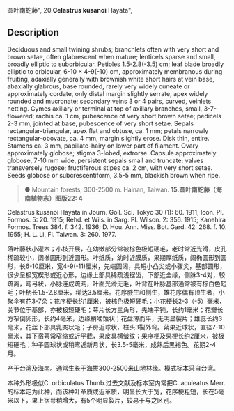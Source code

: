 圆叶南蛇藤",
20.**Celastrus kusanoi** Hayata",

## Description
Deciduous and small twining shrubs; branchlets often with very short and brown setae, often glabrescent when mature; lenticels sparse and small, broadly elliptic to suborbicular. Petioles 1.5-2.8(-3.5) cm; leaf blade broadly elliptic to orbicular, 6-10 × 4-9(-10) cm, approximately membranous during fruiting, adaxially generally with brownish white short hairs at vein base, abaxially glabrous, base rounded, rarely very widely cuneate or approximately cordate, only distal margin slightly serrate, apex widely rounded and mucronate; secondary veins 3 or 4 pairs, curved, veinlets netting. Cymes axillary or terminal at top of axillary branches, small, 3-7-flowered; rachis ca. 1 cm, pubescence of very short brown setae; pedicels 2-3 mm, jointed at base, pubescence of very short setae. Sepals rectangular-triangular, apex flat and obtuse, ca. 1 mm; petals narrowly rectangular-obovate, ca. 4 mm, margin slightly erose. Disk thin, entire. Stamens ca. 3 mm, papillate-hairy on lower part of filament. Ovary approximately globose; stigma 3-lobed, extrorse. Capsule approximately globose, 7-10 mm wide, persistent sepals small and truncate; valves transversely rugose; fructiferous stipes ca. 2 cm, with very short setae. Seeds globose or subcrescentiform, 3.5-5 mm, blackish brown when ripe.

> ● Mountain forests; 300-2500 m. Hainan, Taiwan.
**15.圆叶南蛇藤（海南植物志）图版22: 4**

Celastrus kusanoi Hayata in Journ. Goll. Sci. Tokyo 30 (1): 60. 1911; Icon. Pl. Formos. 5: 20. 1915; Rehd. et Wils. in Sarg. Pl. Wilson. 2: 356. 1915; Kanehira Formos. Trees 384. f. 342. 1936; D. Hou. Ann. Miss. Bot. Gard. 42: 268. f. 10. 1955; H. L. Li, Fl. Taiwan. 3: 260. 1977.

落叶藤状小灌木；小枝开展，在幼嫩部分常被棕色极短硬毛，老时常近光滑，皮孔稀疏较小，阔椭圆形到近圆形。叶纸质，幼时近膜质，果期厚纸质，阔椭圆形到圆形，长6-10厘米，宽4-9(-11)厘米，先端圆阔，具短小凸尖或小骤尖，基部圆形，很少呈极宽楔形或近心形，边缘上部具稀疏浅锯齿，下部近全缘，侧脉3-4对，较疏离，弯弓状，小脉连成疏网，叶面光滑无毛，叶背在叶脉基部通常被有棕白色短毛；叶柄长1.5-2.8厘米，稀达3.5厘米。花序腋生和侧生，雄花序偶有顶生者，小聚伞有花3-7朵；花序梗长约1厘米．被棕色极短硬毛；小花梗长2-3（-5）毫米，关节位于基部，亦被极短硬毛；萼片长方三角形，先端平钝，长约1毫米；花瓣长方窄倒卵形，长约4毫米，边缘稍啮蚀状；花盘薄而平，无明显裂片；雄蕊长约3毫米，花丝下部具乳突状毛；子房近球状，柱头3裂外弯。蒴果近球状，直径7-10毫米，其下宿萼常窄缩或近平截，果皮具横皱纹；果序梗及果梗长约2厘米，被极短硬毛；种子圆球状或稍弯近新月状，长3.5-5毫米，成熟后黑褐色。花期2-4月。

产于台湾及海南。通常生长于海拔300-2500米山地林缘。模式标本采自台湾。

本种外形极似C. orbiculatus Thunb.过去文献及标本室内常把C. aculeatus Merr.的标本定为此种，而该种叶革质或近革质，明显长大于宽，花序梗粗短，长在5毫米以下，果上宿萼稍增大，有5个明显裂片，较易于与之区别。
